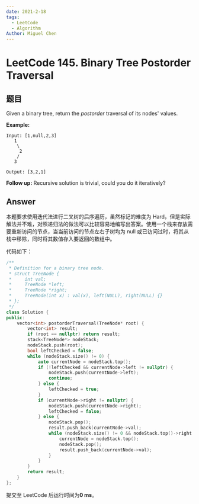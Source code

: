 ```yaml
---
date: 2021-2-18
tags: 
  - LeetCode
  - Algorithm
Author: Miguel Chen
---
```


# LeetCode 145. Binary Tree Postorder Traversal

## 题目

Given a binary tree, return the *postorder* traversal of its nodes' values.

**Example:**

```
Input: [1,null,2,3]
   1
    \
     2
    /
   3

Output: [3,2,1]
```

**Follow up:** Recursive solution is trivial, could you do it iteratively?

## Answer

本题要求使用迭代法进行二叉树的后序遍历，虽然标记的难度为 Hard，但是实际解法并不难，对照递归法的做法可以比较容易地编写出答案。使用一个栈来存放需要重新访问的节点，当当前访问的节点左右子树均为 null 或已访问过时，将其从栈中移除，同时将其数值存入要返回的数组中。

代码如下：

```cpp
/**
 * Definition for a binary tree node.
 * struct TreeNode {
 *     int val;
 *     TreeNode *left;
 *     TreeNode *right;
 *     TreeNode(int x) : val(x), left(NULL), right(NULL) {}
 * };
 */
class Solution {
public:
    vector<int> postorderTraversal(TreeNode* root) {
        vector<int> result;
        if (root == nullptr) return result;
        stack<TreeNode*> nodeStack;
        nodeStack.push(root);
        bool leftChecked = false;
        while (nodeStack.size() != 0) {
            auto currentNode = nodeStack.top();
            if (!leftChecked && currentNode->left != nullptr) {
                nodeStack.push(currentNode->left);
                continue;
            } else {
                leftChecked = true;
            }
            if (currentNode->right != nullptr) {
                nodeStack.push(currentNode->right);
                leftChecked = false;
            } else {
                nodeStack.pop();
                result.push_back(currentNode->val);
                while (nodeStack.size() != 0 && nodeStack.top()->right == currentNode) {
                    currentNode = nodeStack.top();
                    nodeStack.pop();
                    result.push_back(currentNode->val);
                }
            }
        }
        return result;
    }
};
```

提交至 LeetCode 后运行时间为**0 ms**。